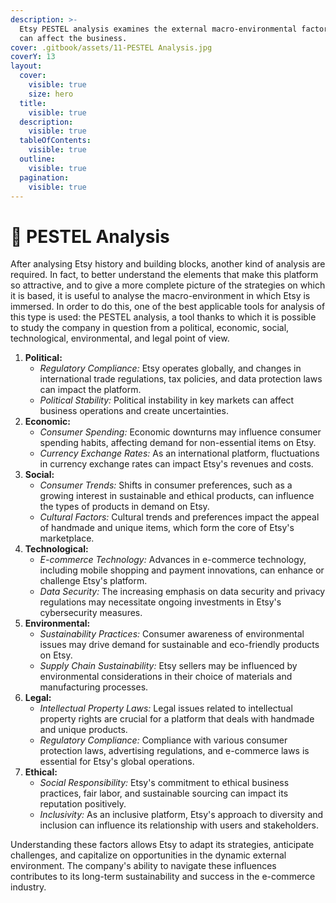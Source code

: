 ```yaml
---
description: >-
  Etsy PESTEL analysis examines the external macro-environmental factors that
  can affect the business.
cover: .gitbook/assets/11-PESTEL Analysis.jpg
coverY: 13
layout:
  cover:
    visible: true
    size: hero
  title:
    visible: true
  description:
    visible: true
  tableOfContents:
    visible: true
  outline:
    visible: true
  pagination:
    visible: true
---
```


# 📙 PESTEL Analysis

After analysing Etsy history and building blocks, another kind of analysis are required. In fact, to better understand the elements that make this platform so attractive, and to give a more complete picture of the strategies on which it is based, it is useful to analyse the macro-environment in which Etsy is immersed. In order to do this, one of the best applicable tools for analysis of this type is used: the PESTEL analysis, a tool thanks to which it is possible to study the company in question from a political, economic, social, technological, environmental, and legal point of view.

1. **Political:**
   * _Regulatory Compliance:_ Etsy operates globally, and changes in international trade regulations, tax policies, and data protection laws can impact the platform.
   * _Political Stability:_ Political instability in key markets can affect business operations and create uncertainties.
2. **Economic:**
   * _Consumer Spending:_ Economic downturns may influence consumer spending habits, affecting demand for non-essential items on Etsy.
   * _Currency Exchange Rates:_ As an international platform, fluctuations in currency exchange rates can impact Etsy's revenues and costs.
3. **Social:**
   * _Consumer Trends:_ Shifts in consumer preferences, such as a growing interest in sustainable and ethical products, can influence the types of products in demand on Etsy.
   * _Cultural Factors:_ Cultural trends and preferences impact the appeal of handmade and unique items, which form the core of Etsy's marketplace.
4. **Technological:**
   * _E-commerce Technology:_ Advances in e-commerce technology, including mobile shopping and payment innovations, can enhance or challenge Etsy's platform.
   * _Data Security:_ The increasing emphasis on data security and privacy regulations may necessitate ongoing investments in Etsy's cybersecurity measures.
5. **Environmental:**
   * _Sustainability Practices:_ Consumer awareness of environmental issues may drive demand for sustainable and eco-friendly products on Etsy.
   * _Supply Chain Sustainability:_ Etsy sellers may be influenced by environmental considerations in their choice of materials and manufacturing processes.
6. **Legal:**
   * _Intellectual Property Laws:_ Legal issues related to intellectual property rights are crucial for a platform that deals with handmade and unique products.
   * _Regulatory Compliance:_ Compliance with various consumer protection laws, advertising regulations, and e-commerce laws is essential for Etsy's global operations.
7. **Ethical:**
   * _Social Responsibility:_ Etsy's commitment to ethical business practices, fair labor, and sustainable sourcing can impact its reputation positively.
   * _Inclusivity:_ As an inclusive platform, Etsy's approach to diversity and inclusion can influence its relationship with users and stakeholders.

Understanding these factors allows Etsy to adapt its strategies, anticipate challenges, and capitalize on opportunities in the dynamic external environment. The company's ability to navigate these influences contributes to its long-term sustainability and success in the e-commerce industry.

##

